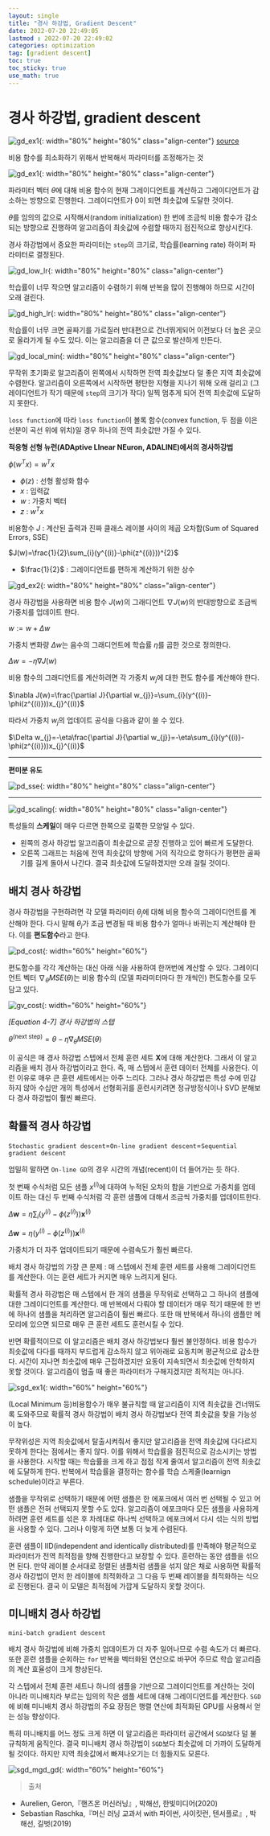 ```yaml
---
layout: single
title: "경사 하강법, Gradient Descent"
date: 2022-07-20 22:49:05
lastmod : 2022-07-20 22:49:02
categories: optimization
tag: [gradient descent]
toc: true
toc_sticky: true
use_math: true
---
```


# 경사 하강법, gradient descent

![gd_ex1](../../../assets/images/ai/gd_ex1.gif){: width="80%" height="80%" class="align-center"} [source](https://commons.wikimedia.org/wiki/File:Gradient_descent.gif)

비용 함수를 최소화하기 위해서 반복해서 파라미터를 조정해가는 것

![gd_ex1](../../../assets/images/ai/gd_ex1.jpg){: width="80%" height="80%" class="align-center"}

파라미터 벡터 $\theta$에 대해 비용 함수의 현재 그레이디언트를 계산하고 그레이디언트가 감소하는 방향으로 진행한다. 그레이디언트가 0이 되면 최솟값에 도달한 것이다.

$\theta$를 임의의 값으로 시작해서(random initialization) 한 번에 조금씩 비용 함수가 감소되는 방향으로 진행하여 알고리즘이 최솟값에 수렴할 때까지 점진적으로 향상시킨다.

경사 하강법에서 중요한 파라미터는 `step`의 크기로, 학습률(learning rate) 하이퍼 파라미터로 결정된다. 

![gd_low_lr](../../../assets/images/ai/gd_low_lr.jpg){: width="80%" height="80%" class="align-center"}

학습률이 너무 작으면 알고리즘이 수렴하기 위해 반복을 많이 진행해야 하므로 시간이 오래 걸린다.


![gd_high_lr](../../../assets/images/ai/gd_high_lr.jpg){: width="80%" height="80%" class="align-center"}

학습률이 너무 크면 골짜기를 가로질러 반대편으로 건너뛰게되어 이전보다 더 높은 곳으로 올라가게 될 수도 있다. 이는 알고리즘을 더 큰 값으로 발산하게 만든다.

![gd_local_min](../../../assets/images/ai/gd_local_min.jpg){: width="80%" height="80%" class="align-center"}

무작위 초기화로 알고리즘이 왼쪽에서 시작하면 전역 최솟값보다 덜 좋은 지역 최솟값에 수렴한다. 알고리즘이 오른쪽에서 시작하면 평탄한 지형을 지나기 위해 오래 걸리고 (그레이디언트가 작기 때문에 `step`의 크기가 작다) 일찍 멈추게 되어 전역 최솟값에 도달하지 못한다.

`loss function`에 따라 `loss function`이 볼록 함수(convex function, 두 점을 이은 선분이 곡선 위에 위치)일 경우 하나의 전역 최솟값만 가질 수 있다.

**적응형 선형 뉴런(ADAptive LInear NEuron, ADALINE)에서의 경사하강법**

$\phi(w^{T}x)=w^{T}x$
 - $\phi(z)$ : 선형 활성화 함수
 - $x$ : 입력값
 - $w$ : 가중치 벡터
 - $z$ : $w^{T}x$

비용함수 $J$ : 계산된 출력과 진짜 클래스 레이블 사이의 제곱 오차합(Sum of Squared Errors, SSE)

$J(w)=\frac{1}{2}\sum_{i}(y^{(i)}-\phi(z^{(i)}))^{2}$
 - $\frac{1}{2}$ : 그레이디언트를 편하게 계산하기 위한 상수

![gd_ex2](../../../assets/images/ai/gd_ex2.png){: width="80%" height="80%" class="align-center"}

경사 하강법을 사용하면 비용 함수 $J(w)$의 그래디언트 $\nabla J(w)$의 반대방향으로 조금씩 가중치를 업데이트 한다.

$w:=w+\Delta w$

가중치 변화량 $\Delta w$는 음수의 그래디언트에 학습률 $\eta$를 곱한 것으로 정의한다.

$\Delta w=-\eta\nabla J(w)$

비용 함수의 그래디언트를 계산하려면 각 가중치 $w_{j}$에 대한 편도 함수를 계산해야 한다.

$\nabla J(w)=\frac{\partial J}{\partial w_{j}}=\sum_{i}(y^{(i)}-\phi(z^{(i)}))x_{j}^{(i)}$

따라서 가중치 $w_{j}$의 업데이트 공식을 다음과 같이 쓸 수 있다.

$\Delta w_{j}=-\eta\frac{\partial J}{\partial w_{j}}=-\eta\sum_{i}(y^{(i)}-\phi(z^{(i)}))x_{j}^{(i)}$

---

**편미분 유도**

![pd_sse](../../../assets/images/ai/pd_sse.jpg){: width="80%" height="80%" class="align-center"}

---

![gd_scaling](../../../assets/images/ai/gd_scaling.png){: width="80%" height="80%" class="align-center"}

특성들의 **스케일**이 매우 다르면 한쪽으로 길쭉한 모양일 수 있다.
 - 왼쪽의 경사 하강법 알고리즘이 최솟값으로 곧장 진행하고 있어 빠르게 도달한다.
 - 오른쪽 그래프는 처음에 전역 최솟값의 방향에 거의 직각으로 향하다가 평편한 골짜기를 길게 돌아서 나간다. 결국 최솟값에 도달하겠지만 오래 걸릴 것이다.

## 배치 경사 하강법

경사 하강법을 구현하려면 각 모델 파라미터 $\theta_{j}$에 대해 비용 함수의 그레이디언트를 계산해야 한다. 다시 말해 $\theta_{j}$가 조금 변경될 때 비용 함수가 얼마나 바뀌는지 계산해야 한다. 이를 **편도함수**라고 한다. 

![pd_cost](../../../assets/images/ai/pd_cost.jpg){: width="60%" height="60%"}

편도함수를 각각 계산하는 대신 아래 식을 사용하여 한꺼번에 계산할 수 있다. 그레이디언트 벡터 $\nabla_{\theta}MSE(\theta)$는 비용 함수의 (모델 파라미터마다 한 개씩인) 편도함수를 모두 담고 있다.

![gv_cost](../../../assets/images/ai/gv_cost.jpg){: width="60%" height="60%"}

*[Equation 4-7] 경사 하강법의 스텝*

$\theta^{\text{(next step)}}=\theta-\eta\nabla_{\theta}MSE(\theta)$

이 공식은 매 경사 하강법 스텝에서 전체 훈련 세트 $\textbf{X}$에 대해 계산한다. 그래서 이 알고리즘을 배치 경사 하강법이라고 한다. 즉, 매 스텝에서 훈련 데이터 전체를 사용한다. 이런 이유로 매우 큰 훈련 세트에서는 아주 느리다. 그러나 경사 하강법은 특성 수에 민감하지 않아 수십만 개의 특성에서 선형회귀를 훈련시키려면 정규방정식이나 SVD 분해보다 경사 하강법이 훨씬 빠르다.

## 확률적 경사 하강법

`Stochastic gradient descent`=`On-line gradient descent`=`Sequential gradient descent`

엄밀히 말하면 `On-line GD`의 경우 시간의 개념(recent)이 더 들어가는 듯 하다.

첫 번째 수식처럼 모든 샘플 $x^{(i)}$에 대하여 누적된 오차의 합을 기반으로 가중치를 업데이트 하는 대신 두 번째 수식처럼 각 훈련 샘플에 대해서 조금씩 가중치를 업데이트한다.

$\Delta \mathbf{w}=\eta\sum_{i}(y^{(i)}-\phi(z^{(i)}))\mathbf{x}^{(i)}$

$\Delta \mathbf{w}=\eta(y^{(i)}-\phi(z^{(i)}))\mathbf{x}^{(i)}$

가중치가 더 자주 업데이트되기 때문에 수렴속도가 훨씬 빠르다.

배치 경사 하강법의 가장 큰 문제 : 매 스텝에서 전체 훈련 세트를 사용해 그레이디언트를 계산한다. 이는 훈련 세트가 커지면 매우 느려지게 된다.

확률적 경사 하강법은 매 스텝에서 한 개의 샘플을 무작위로 선택하고 그 하나의 샘플에 대한 그레이디언트를 계산한다. 매 반복에서 다뤄야 할 데이터가 매우 적기 때문에 한 번에 하나의 샘플을 처리하면 알고리즘이 훨씬 빠르다. 또한 매 반복에서 하나의 샘플만 메모리에 있으면 되므로 매우 큰 훈련 세트도 훈련시킬 수 있다.

반면 확률적이므로 이 알고리즘은 배치 경사 하강법보다 훨씬 불안정하다. 비용 함수가 최솟값에 다다를 때까지 부드럽게 감소하지 않고 위아래로 요동치며 평균적으로 감소한다. 시간이 지나면 최솟값에 매우 근접하겠지만 요동이 지속되면서 최솟값에 안착하지 못할 것이다. 알고리즘이 멈출 때 좋은 파라미터가 구해지겠지만 최적치는 아니다.

![sgd_ex1](../../../assets/images/ai/sgd_ex1.png){: width="60%" height="60%"}

(Local Minimum 등)비용함수가 매우 불규칙할 때 알고리즘이 지역 최솟값을 건너뛰도록 도와주므로 확률적 경사 하강법이 배치 경사 하강법보다 전역 최솟값을 찾을 가능성이 높다.

무작위성은 지역 최솟값에서 탈출시켜줘서 좋지만 알고리즘을 전역 최솟값에 다다르지 못하게 한다는 점에서는 좋지 않다. 이를 위해서 학습률을 점진적으로 감소시키는 방법을 사용한다. 시작할 때는 학습률을 크게 하고 점점 작게 줄여서 알고리즘이 전역 최솟값에 도달하게 한다. 반복에서 학습률을 결정하는 함수를 학습 스케줄(learnign schedule)이라고 부른다.

샘플을 무작위로 선택하기 때문에 어떤 샘플은 한 에포크에서 여러 번 선택될 수 있고 어떤 샘플은 전혀 선택되지 못할 수도 있다. 알고리즘이 에포크마다 모든 샘플을 사용하게 하려면 훈련 세트를 섞은 후 차례대로 하나씩 선택하고 에포크에서 다시 섞는 식의 방법을 사용할 수 있다. 그러나 이렇게 하면 보통 더 늦게 수렴된다.

훈련 샘플이 IID(independent and identically distributed)를 만족해야 평균적으로 파라미터가 전역 최적점을 향해 진행한다고 보장할 수 있다. 훈련하는 동안 샘플을 섞으면 된다. 만약 레이블 순서대로 정렬된 샘플처럼 샘플을 섞지 않은 채로 사용하면 확률적 경사 하강법이 먼저 한 레이블에 최적화하고 그 다음 두 번째 레이블을 최적화하는 식으로 진행된다. 결국 이 모델은 최적점에 가깝게 도달하지 못할 것이다.

## 미니배치 경사 하강법

`mini-batch gradient descent`

배치 경사 하강법에 비해 가중치 업데이트가 더 자주 일어나므로 수렴 속도가 더 빠르다. 또한 훈련 샘플을 순회하는 `for` 반복을 벡터화된 연산으로 바꾸어 주므로 학습 알고리즘의 계산 효율성이 크게 향상된다.

각 스텝에서 전체 훈련 세트나 하나의 샘플을 기반으로 그레이디언트를 계산하는 것이 아니라 미니배치라 부르는 임의의 작은 샘플 세트에 대해 그레이디언트를 계산한다. `SGD`에 비해 미니배치 경사 하강법의 주요 장점은 행렬 연산에 최적화된 GPU를 사용해서 얻는 성능 향상이다. 

특히 미니배치를 어느 정도 크게 하면 이 알고리즘은 파라미터 공간에서 `SGD`보다 덜 불규칙하게 움직인다. 결국 미니배치 경사 하강법이 `SGD`보다 최솟값에 더 가까이 도달하게 될 것이다. 하지만 지역 최솟값에서 빠져나오기는 더 힘들지도 모른다.

![sgd_mgd_gd](../../../assets/images/ai/sgd_mgd_gd.png){: width="60%" height="60%"}



















> 출처
 - Aurelien, Geron,『핸즈온 머신러닝』, 박해선, 한빛미디어(2020)
 - Sebastian Raschka,『머신 러닝 교과서 with 파이썬, 사이킷런, 텐서플로』, 박해선, 길벗(2019)